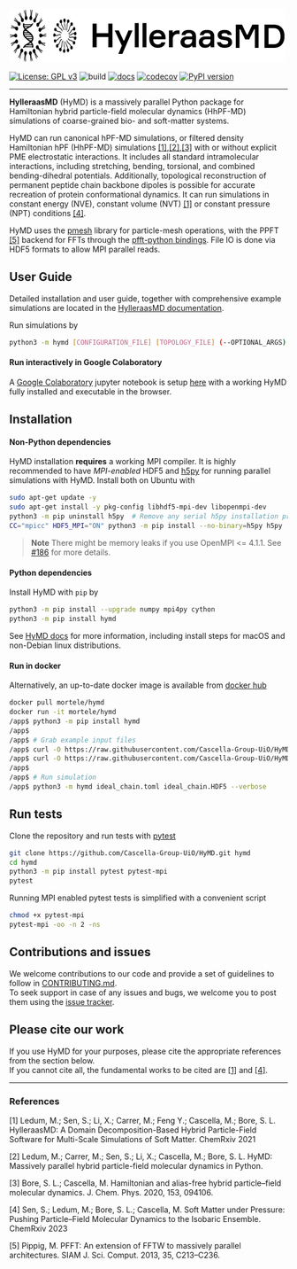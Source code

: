 <a href="https://cascella-group-uio.github.io/HyMD/">
  <img src="https://github.com/Cascella-Group-UiO/HyMD/blob/main/docs/img/hymd_logo_text_black.png?raw=true" width="500" title="HylleraasMD">
</a>

[![License: GPL v3](https://img.shields.io/badge/License-LGPLv3-blue.svg)](https://www.gnu.org/licenses/lgpl-3.0.html) ![build](https://github.com/Cascella-Group-UiO/HyMD-2021/workflows/build/badge.svg) [![docs](https://github.com/Cascella-Group-UiO/HyMD/actions/workflows/docs_pages.yml/badge.svg)](https://cascella-group-uio.github.io/HyMD/) [![codecov](https://codecov.io/gh/Cascella-Group-UiO/HyMD/branch/main/graph/badge.svg?token=BXZ7B9RXV9)](https://codecov.io/gh/Cascella-Group-UiO/HyMD) [![PyPI version](https://badge.fury.io/py/hymd.svg)](https://badge.fury.io/py/hymd)

---------
**HylleraasMD** (HyMD) is a massively parallel Python package for Hamiltonian hybrid particle-field molecular dynamics (HhPF-MD) simulations of coarse-grained bio- and soft-matter systems.

HyMD can run canonical hPF-MD simulations, or filtered density Hamiltonian hPF (HhPF-MD) simulations [[1]](#1),[[2]](#2),[[3]](#3) with or without explicit PME electrostatic interactions. It includes all standard intramolecular interactions,
including stretching, bending, torsional, and combined bending-dihedral potentials. Additionally, topological reconstruction of permanent peptide chain backbone dipoles is possible for accurate recreation of protein conformational dynamics.
It can run simulations in constant energy (NVE), constant volume (NVT) [[1]](#1) or constant pressure (NPT) conditions [[4]](#4).

HyMD uses the [pmesh](github.com/rainwoodman/pmesh) library for particle-mesh operations, with the PPFT [[5]](#5) backend for FFTs through the [pfft-python bindings](github.com/rainwoodman/pfft-python).
File IO is done via HDF5 formats to allow MPI parallel reads.

## User Guide
Detailed installation and user guide, together with comprehensive example simulations are located in the [HylleraasMD documentation](https://cascella-group-uio.github.io/HyMD/index.html).

Run simulations by
```bash
python3 -m hymd [CONFIGURATION_FILE] [TOPOLOGY_FILE] (--OPTIONAL_ARGS)
```

#### Run interactively in Google Colaboratory
A [Google Colaboratory](https://colab.research.google.com/) jupyter notebook is setup [here](https://colab.research.google.com/drive/1jfzRaXjL3q53J4U8OrCgADepmf_HuCOh?usp=sharing) with a working HyMD fully installed and executable in the browser.

## Installation

#### Non-Python dependencies
HyMD installation **requires** a working MPI compiler. It is highly recommended to have *MPI-enabled* HDF5 and [h5py](https://docs.h5py.org/en/stable/mpi.html) for running parallel simulations with HyMD. Install both on Ubuntu with
```bash
sudo apt-get update -y
sudo apt-get install -y pkg-config libhdf5-mpi-dev libopenmpi-dev
python3 -m pip uninstall h5py  # Remove any serial h5py installation present
CC="mpicc" HDF5_MPI="ON" python3 -m pip install --no-binary=h5py h5py
```

> **Note**
> There might be memory leaks if you use OpenMPI <= 4.1.1. See [#186](https://github.com/Cascella-Group-UiO/HyMD/issues/186) for more details.

#### Python dependencies
Install HyMD with `pip` by
```bash
python3 -m pip install --upgrade numpy mpi4py cython
python3 -m pip install hymd
```
See [HyMD docs](https://cascella-group-uio.github.io/HyMD/doc_pages/installation.html) for more information, including install steps for macOS and non-Debian linux distributions.

#### Run in docker
Alternatively, an up-to-date docker image is available from [docker hub](https://hub.docker.com/repository/docker/mortele/hymd)
```bash
docker pull mortele/hymd
docker run -it mortele/hymd
/app$ python3 -m pip install hymd
/app$
/app$ # Grab example input files
/app$ curl -O https://raw.githubusercontent.com/Cascella-Group-UiO/HyMD-tutorial/main/ideal_chain/ideal_chain.toml
/app$ curl -O https://raw.githubusercontent.com/Cascella-Group-UiO/HyMD-tutorial/main/ideal_chain/ideal_chain.HDF5
/app$
/app$ # Run simulation
/app$ python3 -m hymd ideal_chain.toml ideal_chain.HDF5 --verbose
```
## Run tests
Clone the repository and run tests with [pytest](https://docs.pytest.org/en/latest)
```bash
git clone https://github.com/Cascella-Group-UiO/HyMD.git hymd
cd hymd
python3 -m pip install pytest pytest-mpi
pytest
```

Running MPI enabled pytest tests is simplified with a convenient script
```bash
chmod +x pytest-mpi
pytest-mpi -oo -n 2 -ns
```

## Contributions and issues
We welcome contributions to our code and provide a set of guidelines to follow in [CONTRIBUTING.md](CONTRIBUTING.md).  
To seek support in case of any issues and bugs, we welcome you to post them using the [issue tracker](https://github.com/Cascella-Group-UiO/HyMD/issues). 

## Please cite our work
If you use HyMD for your purposes, please cite the appropriate references from the section below.  
If you cannot cite all, the fundamental works to be cited are [[1]](#1) and [[4]](#4). 

---------

### References
<a id="1">[1]</a>
Ledum, M.; Sen, S.; Li, X.; Carrer, M.; Feng Y.; Cascella, M.; Bore, S. L. HylleraasMD: A Domain Decomposition-Based Hybrid Particle-Field Software for Multi-Scale Simulations of Soft Matter. ChemRxiv 2021

<a id="2">[2]</a>
Ledum, M.; Carrer, M.; Sen, S.; Li, X.; Cascella, M.; Bore, S. L. HyMD: Massively parallel hybrid particle-field molecular dynamics in Python.

<a id="3">[3]</a>
Bore, S. L.; Cascella, M. Hamiltonian and alias-free hybrid particle–field molecular dynamics. J. Chem. Phys. 2020, 153, 094106.

<a id="4">[4]</a>
Sen, S.; Ledum, M.; Bore, S. L.; Cascella, M. Soft Matter under Pressure: Pushing Particle–Field Molecular Dynamics to the Isobaric Ensemble. ChemRxiv 2023

<a id="5">[5]</a>
Pippig, M. PFFT: An extension of FFTW to massively parallel architectures. SIAM J. Sci. Comput. 2013, 35, C213–C236.
